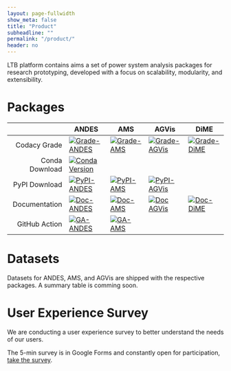 ```yaml
---
layout: page-fullwidth
show_meta: false
title: "Product"
subheadline: ""
permalink: "/product/"
header: no
---
```


LTB platform contains aims a set of power system analysis packages for research prototyping, developed with a focus on scalability, modularity, and extensibility.

# Packages

|                           | ANDES                                                                                                                                                                                                                                                    | AMS                                                                                                                                                                                                                      | AGVis                                                                                                                                                                                                                         | DiME                                                                                                                                                                                                                   |
|--------------------------:|----------------------------------------------------------------------------------------------------------------------------------------------------------------------------------------------------------------------------------------------------------|--------------------------------------------------------------------------------------------------------------------------------------------------------------------------------------------------------------------------|-------------------------------------------------------------------------------------------------------------------------------------------------------------------------------------------------------------------------------|------------------------------------------------------------------------------------------------------------------------------------------------------------------------------------------------------------------------|
|              Codacy Grade | [ ![Grade-ANDES]( https://api.codacy.com/project/badge/Grade/17b8e8531af343a7a4351879c0e6b5da ) ]( https://app.codacy.com/app/cuihantao/andes?utm_source=github.com&utm_medium=referral&utm_content=cuihantao/andes&utm_campaign=Badge_Grade_Dashboard ) | [![Grade-AMS]( https://app.codacy.com/project/badge/Grade/69456da1b8634f2f984bd769e35f0050 ) ]( https://app.codacy.com/gh/CURENT/ams/dashboard?utm_source=gh&utm_medium=referral&utm_content=&utm_campaign=Badge_grade ) | [ ![Grade-AGVis]( https://app.codacy.com/project/badge/Grade/8fbf0bc95f784af09c3dc5ce36b20a04 ) ]( https://app.codacy.com/gh/CURENT/agvis/dashboard?utm_source=gh&utm_medium=referral&utm_content=&utm_campaign=Badge_grade ) | [ ![Grade-DiME](https://app.codacy.com/project/badge/Grade/a43bcec26c544c7e82355d01571020d6)](https://app.codacy.com/gh/CURENT/dime/dashboard?utm_source=gh&utm_medium=referral&utm_content=&utm_campaign=Badge_grade) |
|            Conda Download | [![Conda Version](https://anaconda.org/conda-forge/andes/badges/version.svg)](https://anaconda.org/conda-forge/andes)                                                                                                                                    |                                                                                                                                                                                                                          |                                                                                                                                                                                                                               |                                                                                                                                                                                                                        |
|             PyPI Download | [![PyPI-ANDES](https://img.shields.io/pypi/v/andes)](https://pypi.org/project/andes/)                                                                                                                                                                    | [![PyPI-AMS](https://img.shields.io/pypi/v/ltbams)](https://pypi.org/project/ltbams/)                                                                                                                                    | [![PyPI-AGVis](https://img.shields.io/pypi/v/agvis)](https://pypi.org/project/agvis/)                                                                                                                                         |                                                                                                                                                                                                                        |
| Documentation | [ ![Doc-ANDES]( https://readthedocs.org/projects/andes/badge/?version=latest ) ]( https://andes.readthedocs.io/en/latest/?badge=latest )                                                                                                                 | [ ![Doc-AMS]( https://readthedocs.org/projects/ams/badge/?version=latest ) ]( https://ltb.readthedocs.io/projects/ams/en/latest/?badge=latest )                                                                          | [ ![Doc AGVis]( https://readthedocs.org/projects/agvis/badge/?version=latest ) ]( https://ltb.readthedocs.io/projects/agvis/en/latest/?badge=latest )                                                                        | [ ![Doc-DiME]( https://readthedocs.org/projects/ltbdime/badge/?version=latest ) ]( https://ltb.readthedocs.io/projects/dime/en/latest/?badge=latest )                                                                  |
|             GitHub Action | [ ![GA-ANDES]( https://github.com/curent/andes/workflows/Python%20application/badge.svg ) ]( https://github.com/curent/andes/actions )                                                                                                                   | [ ![GA-AMS]( https://github.com/CURENT/ams/workflows/Python%20application/badge.svg ) ]( https://github.com/curent/ams/actions )                                                                                         |                                                                                                                                                                                                                               |                                                                                                                                                                                                                        |

# Datasets

Datasets for ANDES, AMS, and AGVis are shipped with the respective packages.
A summary table is comming soon.

# User Experience Survey

We are conducting a user experience survey to better understand the needs of our users.

The 5-min survey is in Google Forms and constantly open for participation, [take the survey](https://docs.google.com/forms/d/e/1FAIpQLSevqXhwgZN1Ti7hDGyLlZc_O_ItT0aWDcMIbdst9_tFjQdf2w/viewform?usp=pp_url&entry.674898372=Yes,+with+my+affiliation+publicly&entry.906600198=University+of+Tennessee,+Knoxville&entry.1011451186=Jinning+Wang,+jwang175@vols.utk.edu&entry.2053374919=Student&entry.684954545=Colleagues+or+friends&entry.923622624=ANDES&entry.1775704341=Academic+research&entry.643024236=10.1109/TSG.2024.3356948&entry.1127139035=4&entry.990272755=Yes).
